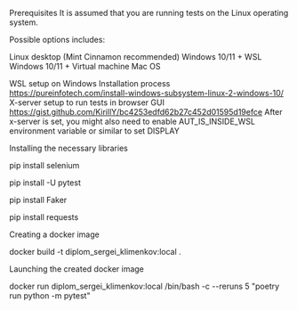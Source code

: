 Prerequisites
It is assumed that you are running tests on the Linux operating system.

Possible options includes:

Linux desktop (Mint Cinnamon recommended)
Windows 10/11 + WSL
Windows 10/11 + Virtual machine
Mac OS


WSL setup on Windows
Installation process https://pureinfotech.com/install-windows-subsystem-linux-2-windows-10/
X-server setup to run tests in browser GUI https://gist.github.com/KirillY/bc4253edfd62b27c452d01595d19efce After x-server is set, you might also need to enable AUT_IS_INSIDE_WSL environment variable or similar to set DISPLAY


Installing the necessary libraries

pip install selenium

pip install -U pytest

pip install Faker

pip install requests


Creating a docker image


docker build -t diplom_sergei_klimenkov:local .

Launching the created docker image


docker run diplom_sergei_klimenkov:local /bin/bash -c --reruns 5 "poetry run python -m pytest"

